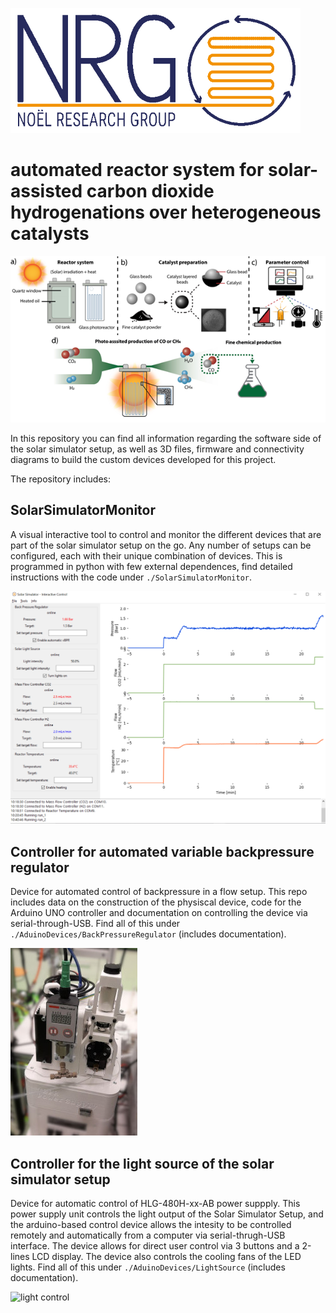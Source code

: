 ![nrg logo](https://github.com/Noel-Research-Group/automation-for-solar-assisted-carbon-dioxide-hydrogenations/blob/main/imgs/NRG-Logo.png)

# automated reactor system for solar-assisted carbon dioxide hydrogenations over heterogeneous catalysts

![nrg logo](https://github.com/Noel-Research-Group/automation-for-solar-assisted-carbon-dioxide-hydrogenations/blob/main/imgs/scheme.png)

In this repository you can find all information regarding the software side of the solar simulator setup, as well as 3D files, firmware and connectivity diagrams to build the custom devices developed for this project.

The repository includes:

## SolarSimulatorMonitor

A visual interactive tool to control and monitor the different devices that are part of the solar simulator setup on the go.
Any number of setups can be configured, each with their unique combination of devices.
This is programmed in python with few external dependences, find detailed instructions with the code under `./SolarSimulatorMonitor`.

![screenshot of solar simulator monitor](https://github.com/Noel-Research-Group/automation-for-solar-assisted-carbon-dioxide-hydrogenations/blob/main/imgs/monitor.png)

## Controller for automated variable backpressure regulator

Device for automated control of backpressure in a flow setup.
This repo includes data on the construction of the physiscal device, code for the Arduino UNO controller
and documentation on controlling the device via serial-through-USB.
Find all of this under `./AduinoDevices/BackPressureRegulator` (includes documentation).

![back pressure regulator](https://github.com/Noel-Research-Group/automation-for-solar-assisted-carbon-dioxide-hydrogenations/blob/main/imgs/vbpr.jpeg)

## Controller for the light source of the solar simulator setup

Device for automatic control of HLG-480H-xx-AB power suppply. This power supply unit controls the light output of the Solar Simulator Setup, and the arduino-based control device allows the intesity to be controlled remotely and automatically from a computer via serial-thrugh-USB interface.
The device allows for direct user control via 3 buttons and a 2-lines LCD display.
The device also controls the cooling fans of the LED lights.
Find all of this under `./AduinoDevices/LightSource` (includes documentation).

![light control](https://github.com/Noel-Research-Group/automation-for-solar-assisted-carbon-dioxide-hydrogenations/blob/main/imgs/light.jpeg)
